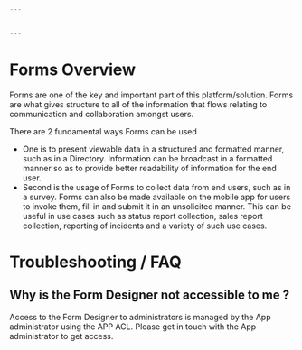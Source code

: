 ```yaml
---


---
```


<h1 id="forms-overview">Forms Overview</h1>
<p>Forms are one of the key and important part of this platform/solution. Forms are what gives structure to all of the information that flows relating to communication and collaboration amongst users.</p>
<p>There are 2 fundamental ways Forms can be used</p>
<ul>
<li>One is to present viewable data in a structured and formatted manner, such as in a Directory. Information can be broadcast in a formatted manner so as to provide better readability of information for the end user.</li>
<li>Second is the usage of Forms to collect data from end users, such as in a survey. Forms can also be made available on the mobile app for users to invoke them, fill in and submit it in an unsolicited manner. This can be useful in use cases such as status report collection, sales report collection, reporting of incidents and a variety of such use cases.</li>
</ul>
<h1 id="troubleshooting--faq">Troubleshooting / FAQ</h1>
<h2 id="why-is-the-form-designer-not-accessible-to-me-">Why is the Form Designer not accessible to me ?</h2>
<p>Access to the Form Designer to administrators is managed by the App administrator using the APP ACL. Please get in touch with the App administrator to get access.</p>

